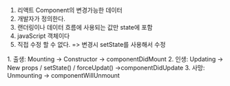 <State>

1. 리액트 Component의 변경가능한 데이터
2. 개발자가 정의한다.
3. 랜더링이나 데이터 흐름에 사용되는 값만 state에 포함
4. javaScript 객체이다
5. 직접 수정 할 수 없다. => 변경시 setState를 사용해서 수정

<Lifecycle>
1. 출생: Mounting -> Constructor -> componentDidMount
2. 인생: Updating -> New props / setState() / forceUpdat() ->componentDidUpdate
3. 사망: Unmounting -> componentWillUnmount
